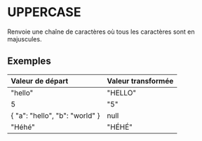 # UPPERCASE

Renvoie une chaîne de caractères où tous les caractères sont en majuscules.

## Exemples

| Valeur de départ | Valeur transformée |
| :--- | :--- |
| "hello" | "HELLO" |
| 5 | "5" |
| { "a": "hello", "b": "world" } | null |
| "Héhé" | "HÉHÉ" |

